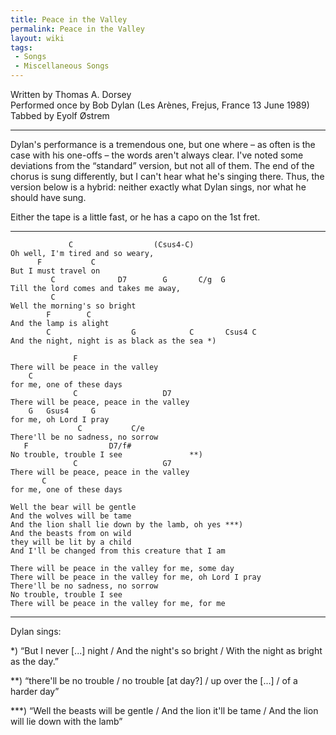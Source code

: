 ```yaml
---
title: Peace in the Valley
permalink: Peace in the Valley
layout: wiki
tags:
 - Songs
 - Miscellaneous Songs
---
```


Written by Thomas A. Dorsey  
Performed once by Bob Dylan (Les Arènes, Frejus, France 13 June 1989)  
Tabbed by Eyolf Østrem

* * * * *

Dylan's performance is a tremendous one, but one where – as often is the
case with his one-offs – the words aren't always clear. I've noted some
deviations from the “standard” version, but not all of them. The end of
the chorus is sung differently, but I can't hear what he's singing
there. Thus, the version below is a hybrid: neither exactly what Dylan
sings, nor what he should have sung.

Either the tape is a little fast, or he has a capo on the 1st fret.

* * * * *

                 C                  (Csus4-C)
    Oh well, I'm tired and so weary,
          F           C
    But I must travel on
             C              D7        G       C/g  G
    Till the lord comes and takes me away,
             C
    Well the morning's so bright
            F        C
    And the lamp is alight
            C                  G            C       Csus4 C
    And the night, night is as black as the sea *)

                  F
    There will be peace in the valley
        C
    for me, one of these days
                  C                   D7
    There will be peace, peace in the valley
        G   Gsus4     G
    for me, oh Lord I pray
                   C           C/e
    There'll be no sadness, no sorrow
       F                  D7/f#
    No trouble, trouble I see               **)
                  C                   G7
    There will be peace, peace in the valley
           C
    for me, one of these days

    Well the bear will be gentle
    And the wolves will be tame
    And the lion shall lie down by the lamb, oh yes ***)
    And the beasts from on wild
    they will be lit by a child
    And I'll be changed from this creature that I am

    There will be peace in the valley for me, some day
    There will be peace in the valley for me, oh Lord I pray
    There'll be no sadness, no sorrow
    No trouble, trouble I see
    There will be peace in the valley for me, for me

* * * * *

Dylan sings:

\*) “But I never [...] night / And the night's so bright / With the
night as bright as the day.”

\*\*) “there'll be no trouble / no trouble [at day?] / up over the [...]
/ of a harder day”

\*\*\*) “Well the beasts will be gentle / And the lion it'll be tame /
And the lion will lie down with the lamb”
